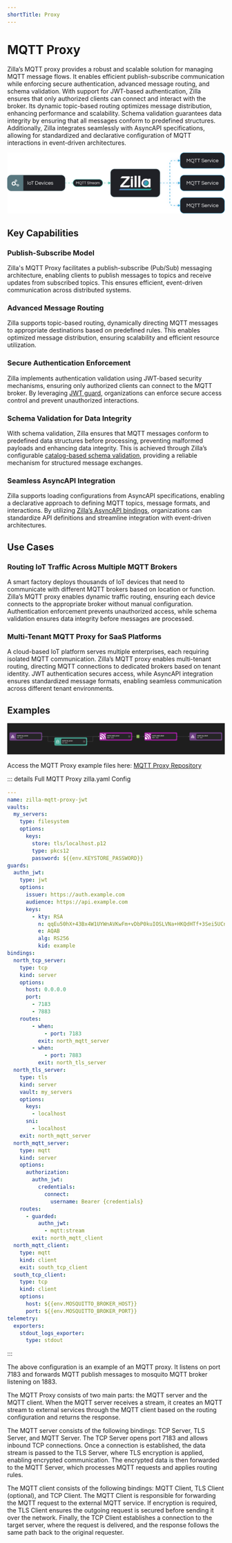 ```yaml
---
shortTitle: Proxy
---
```


# MQTT Proxy

Zilla’s MQTT proxy provides a robust and scalable solution for managing MQTT message flows. It enables efficient publish-subscribe communication while enforcing secure authentication, advanced message routing, and schema validation. With support for JWT-based authentication, Zilla ensures that only authorized clients can connect and interact with the broker. Its dynamic topic-based routing optimizes message distribution, enhancing performance and scalability. Schema validation guarantees data integrity by ensuring that all messages conform to predefined structures. Additionally, Zilla integrates seamlessly with AsyncAPI specifications, allowing for standardized and declarative configuration of MQTT interactions in event-driven architectures.

![Architecture Example](../images/MQTT%20Proxy.png)

## Key Capabilities

### Publish-Subscribe Model

Zilla's MQTT Proxy facilitates a publish-subscribe (Pub/Sub) messaging architecture, enabling clients to publish messages to topics and receive updates from subscribed topics. This ensures efficient, event-driven communication across distributed systems.

### Advanced Message Routing

Zilla supports topic-based routing, dynamically directing MQTT messages to appropriate destinations based on predefined rules. This enables optimized message distribution, ensuring scalability and efficient resource utilization.

### Secure Authentication Enforcement

Zilla implements authentication validation using JWT-based security mechanisms, ensuring only authorized clients can connect to the MQTT broker. By leveraging [JWT guard](../../../reference/config/guards/jwt.md), organizations can enforce secure access control and prevent unauthorized interactions.

### Schema Validation for Data Integrity

With schema validation, Zilla ensures that MQTT messages conform to predefined data structures before processing, preventing malformed payloads and enhancing data integrity. This is achieved through Zilla’s configurable [catalog-based schema validation](../../../reference/config/catalogs/), providing a reliable mechanism for structured message exchanges.

### Seamless AsyncAPI Integration

Zilla supports loading configurations from AsyncAPI specifications, enabling a declarative approach to defining MQTT topics, message formats, and interactions. By utilizing [Zilla’s AsyncAPI bindings](../../../reference/config/bindings/asyncapi/README.md), organizations can standardize API definitions and streamline integration with event-driven architectures.

## Use Cases

### Routing IoT Traffic Across Multiple MQTT Brokers

A smart factory deploys thousands of IoT devices that need to communicate with different MQTT brokers based on location or function. Zilla’s MQTT proxy enables dynamic traffic routing, ensuring each device connects to the appropriate broker without manual configuration. Authentication enforcement prevents unauthorized access, while schema validation ensures data integrity before messages are processed.

### Multi-Tenant MQTT Proxy for SaaS Platforms

A cloud-based IoT platform serves multiple enterprises, each requiring isolated MQTT communication. Zilla’s MQTT proxy enables multi-tenant routing, directing MQTT connections to dedicated brokers based on tenant identity. JWT authentication secures access, while AsyncAPI integration ensures standardized message formats, enabling seamless communication across different tenant environments.

## Examples

![MQTT Proxy Pipeline Example](../images/mqtt-proxy.png)

Access the MQTT Proxy example files here: [MQTT Proxy Repository](https://github.com/aklivity/zilla-examples/tree/main/mqtt.proxy.jwt)

::: details Full MQTT Proxy zilla.yaml Config

```yaml
---
name: zilla-mqtt-proxy-jwt
vaults:
  my_servers:
    type: filesystem
    options:
      keys:
        store: tls/localhost.p12
        type: pkcs12
        password: ${{env.KEYSTORE_PASSWORD}}
guards:
  authn_jwt:
    type: jwt
    options:
      issuer: https://auth.example.com
      audience: https://api.example.com
      keys:
        - kty: RSA
          n: qqEu50hX+43Bx4W1UYWnAVKwFm+vDbP0kuIOSLVNa+HKQdHTf+3Sei5UCnkskn796izA29D0DdCy3ET9oaKRHIJyKbqFl0rv6f516QzOoXKC6N01sXBHBE/ovs0wwDvlaW+gFGPgkzdcfUlyrWLDnLV7LcuQymhTND2uH0oR3wJnNENN/OFgM1KGPPDOe19YsIKdLqARgxrhZVsh06OurEviZTXOBFI5r+yac7haDwOQhLHXNv+Y9MNvxs5QLWPFIM3bNUWfYrJnLrs4hGJS+y/KDM9Si+HL30QAFXy4YNO33J8DHjZ7ddG5n8/FqplOKvRtUgjcKWlxoGY4VdVaDQ==
          e: AQAB
          alg: RS256
          kid: example
bindings:
  north_tcp_server:
    type: tcp
    kind: server
    options:
      host: 0.0.0.0
      port:
        - 7183
        - 7883
    routes:
        - when:
            - port: 7183
          exit: north_mqtt_server
        - when:
            - port: 7883
          exit: north_tls_server
  north_tls_server:
    type: tls
    kind: server
    vault: my_servers
    options:
      keys:
        - localhost
      sni:
        - localhost
    exit: north_mqtt_server
  north_mqtt_server:
    type: mqtt
    kind: server
    options:
      authorization:
        authn_jwt:
          credentials:
            connect:
              username: Bearer {credentials}
    routes:
      - guarded:
          authn_jwt:
            - mqtt:stream
        exit: north_mqtt_client
  north_mqtt_client:
    type: mqtt
    kind: client
    exit: south_tcp_client
  south_tcp_client:
    type: tcp
    kind: client
    options:
      host: ${{env.MOSQUITTO_BROKER_HOST}}
      port: ${{env.MOSQUITTO_BROKER_PORT}}
telemetry:
  exporters:
    stdout_logs_exporter:
      type: stdout
```

:::

The above configuration is an example of an MQTT proxy. It listens on port 7183 and forwards MQTT publish messages to mosquito MQTT broker listening on 1883.

The MQTT Proxy consists of two main parts: the MQTT server and the MQTT client. When the MQTT server receives a stream, it creates an MQTT stream to external services through the MQTT client based on the routing configuration and returns the response.

The MQTT server consists of the following bindings: TCP Server, TLS Server, and MQTT Server. The TCP Server opens port 7183 and allows inbound TCP connections. Once a connection is established, the data stream is passed to the TLS Server, where TLS encryption is applied, enabling encrypted communication. The encrypted data is then forwarded to the MQTT Server, which processes MQTT requests and applies routing rules.

The MQTT client consists of the following bindings: MQTT Client, TLS Client (optional), and TCP Client. The MQTT Client is responsible for forwarding the MQTT request to the external MQTT service. If encryption is required, the TLS Client ensures the outgoing request is secured before sending it over the network. Finally, the TCP Client establishes a connection to the target server, where the request is delivered, and the response follows the same path back to the original requester.
